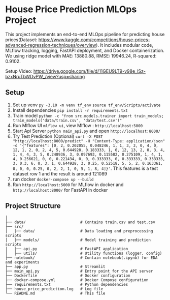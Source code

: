 # House Price Prediction MLOps Project

This project implements an end-to-end MLOps pipeline for predicting house prices(Dataset: https://www.kaggle.com/competitions/house-prices-advanced-regression-techniques/overview). It includes modular code, MLflow tracking, logging, FastAPI deployment, and Docker containerization. We using ridge model with MAE: 13880.88, RMSE: 19946.24, R-squared: 0.9102.

Setup Video: https://drive.google.com/file/d/11GEU9LT9-v98e_lSz-bzxNruTbWDvPW_/view?usp=sharing

## Setup
1. Set up venv `py -3.10 -m venv tf_env` 
`source tf_env/Scripts/activate`
2. Install dependencies `pip install -r requirements.txt`
3. Train model `python -c "from src.models.trainer import train_models; train_models('data/train.csv', 'data/test.csv')"`
4. Run Mlflow UI `mlflow ui`, view Mlflow : `http://localhost:5000`
5. Start Api Server `python main_api.py` and open `http://localhost:8000/`
6. Try Test Prediction (Optional) `curl -X POST "http://localhost:8000/predict" -H "Content-Type: application/json" -d '{"features": [0, 2, 0.202055, 0.048246, 1, 1, 3, 3, 0, 4, 0, 12, 1, 2, 0, 2, 4, 5, 0.644928, 0.183333, 1, 0, 12, 13, 2, 0, 3, 4, 1, 4, 4, 3, 5, 0.248936, 3, 0.097693, 0.115582, 0.275109, 1, 4, 1, 4, 0.256621, 0, 0, 0.221434, 0, 0, 0.333333, 0, 0.333333, 0.333333, 3, 0.3, 6, 0, 3, 1, 0.644928, 3, 0.25, 0.52518, 5, 5, 2, 0.163361, 0, 0, 0, 0.25, 0, 2, 2, 1, 0, 5, 1, 8, 4]}'`. This features is a test dataset row 1 and the result is around 121089
7. run docker `docker-compose up --build`
8. Run `http://localhost:5000` for MLflow in docker and `http://localhost:8000/` for FastAPI in docker

## Project Structure
```
│
├── data/                        # Contains train.csv and test.csv
├── src/
│   ├── data/                    # Data loading and preprocessing scripts
│   ├── models/                  # Model training and prediction scripts
│   ├── api.py                   # FastAPI application
│   ├── utils/                   # Utility functions (logger, config)
├── notebook/                    # Contain notebook(.ipynb) for EDA and experiments
├── app.py                       # Streamlit
├── main_api.py                  # Entry point for the API server
├── Dockerfile                   # Docker configuration
├── docker-compose.yml           # Docker Compose configuration
├── requirements.txt             # Python dependencies
├── house_price_prediction.log   # Log file
└── README.md                    # This file
```







